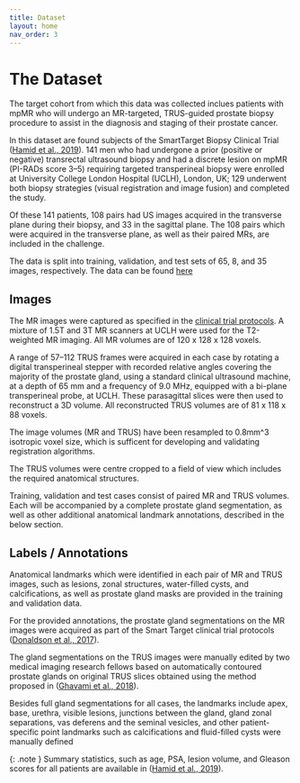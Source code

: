 ```yaml
---
title: Dataset
layout: home
nav_order: 3
---
```


# The Dataset

The target cohort from which this data was collected inclues patients with mpMR who will undergo an MR-targeted, TRUS-guided prostate biopsy procedure to assist in the diagnosis and staging of their prostate cancer.

In this dataset are found subjects of the SmartTarget Biopsy Clinical Trial ([Hamid et al., 2019](https://doi.org/10.1016/j.eururo.2018.08.007)). 141 men who had undergone a prior (positive or negative) transrectal ultrasound biopsy and had a discrete lesion on mpMR (PI-RADs score 3–5) requiring targeted transperineal biopsy were enrolled at University College London Hospital (UCLH), London, UK; 129 underwent both biopsy strategies (visual registration and image fusion) and completed the study.

Of these 141 patients, 108 pairs had US images acquired in the transverse plane during their biopsy, and 33 in the sagittal plane. The 108 pairs which were acquired in the transverse plane, as well as their paired MRs, are included in the challenge.

The data is split into training, validation, and test sets of 65, 8, and 35 images, respectively. The data can be found [here](https://doi.org/10.5281/zenodo.7870104)

## Images

The MR images were captured as specified in the [clinical trial protocols](https://clinicaltrials.gov/ct2/show/record/NCT02341677?view=record). A mixture of 1.5T and 3T MR scanners at
UCLH were used for the T2-weighted MR imaging. All MR volumes are of 120 x 128 x 128 voxels.

A range of 57–112 TRUS frames were acquired in each case by rotating a digital transperineal stepper with recorded relative angles covering the majority of the prostate gland, using a standard clinical ultrasound machine, at a depth of 65 mm and a frequency of 9.0 MHz, equipped with a bi-plane transperineal probe, at UCLH. These parasagittal slices were then used to reconstruct a 3D volume. All reconstructed TRUS volumes are of 81 x 118 x 88 voxels.

The image volumes (MR and TRUS) have been resampled to 0.8mm^3 isotropic voxel size, which is sufficent for developing and validating registration algorithms.

The TRUS volumes were centre cropped to a field of view which includes the required anatomical structures.

Training, validation and test cases consist of paired MR and TRUS volumes. Each will be accompanied by a complete prostate gland segmentation, as well as other additional anatomical landmark annotations, described in the below section.

## Labels / Annotations

Anatomical landmarks which were identified in each pair of MR and TRUS images, such as lesions, zonal structures, water-filled cysts, and calcifications, as well as prostate gland masks are provided in the training and validation data.

For the provided annotations, the prostate gland segmentations on the MR images were acquired as part of the Smart Target clinical trial protocols ([Donaldson et al., 2017](https://doi.org/10.1016/j.juro.2017.02.1016)).

The gland segmentations on the TRUS images were manually edited by two medical imaging research fellows based on automatically contoured prostate glands on original TRUS slices obtained using the method proposed in ([Ghavami et al., 2018](https://doi.org/10.1117/12.2293300)).

Besides full gland segmentations for all cases, the landmarks include apex, base, urethra, visible lesions, junctions between the gland, gland zonal separations, vas deferens and the seminal vesicles, and other patient-specific point landmarks such as calcifications and fluid-filled cysts were manually defined

{: .note }
Summary statistics, such as age, PSA, lesion volume, and Gleason scores for all patients are available in ([Hamid et al., 2019](https://doi.org/10.1016/j.eururo.2018.08.007)). 